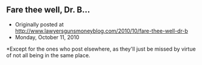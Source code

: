 ## Fare thee well, Dr. B...

 * Originally posted at http://www.lawyersgunsmoneyblog.com/2010/10/fare-thee-well-dr-b
 * Monday, October 11, 2010

\*Except for the ones who post elsewhere, as they'll just be missed by virtue of not all being in the same place.